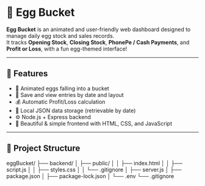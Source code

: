 # 🥚 Egg Bucket

**Egg Bucket** is an animated and user-friendly web dashboard designed to manage daily egg stock and sales records.  
It tracks **Opening Stock**, **Closing Stock**, **PhonePe / Cash Payments**, and **Profit or Loss**, with a fun egg-themed interface!

---

## 🚀 Features

- 🥚 Animated eggs falling into a bucket
- 📅 Save and view entries by date and layout
- 💰 Automatic Profit/Loss calculation
- 💾 Local JSON data storage (retrievable by date)
- ⚙️ Node.js + Express backend
- 🎨 Beautiful & simple frontend with HTML, CSS, and JavaScript

---

## 🧩 Project Structure
eggBucket/
├── backend/
│ ├── public/
│ │ ├── index.html
│ │ ├── script.js
│ │ ├── styles.css
│ │ └── .gitignore
│ ├── server.js
│ ├── package.json
│ ├── package-lock.json
│ └── .env
└── .gitignore
